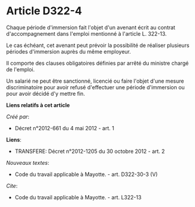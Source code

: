 # Article D322-4

Chaque période d'immersion fait l'objet d'un avenant écrit au contrat d'accompagnement dans l'emploi mentionné à l'article L.
322-13. 

Le cas échéant, cet avenant peut prévoir la possibilité de réaliser plusieurs périodes d'immersion auprès du même employeur. 

Il comporte des clauses obligatoires définies par arrêté du ministre chargé de l'emploi. 

Un salarié ne peut être sanctionné, licencié ou faire l'objet d'une mesure discriminatoire pour avoir refusé d'effectuer une
période d'immersion ou pour avoir décidé d'y mettre fin.

**Liens relatifs à cet article**

_Créé par_:

  - Décret n°2012-661 du 4 mai 2012 - art. 1

**Liens**:

  - TRANSFERE: Décret n°2012-1205 du 30 octobre 2012 - art. 2

_Nouveaux textes_:

  - Code du travail applicable à Mayotte. - art. D322-30-3 (V)

_Cite_:

  - Code du travail applicable à Mayotte. - art. L322-13

